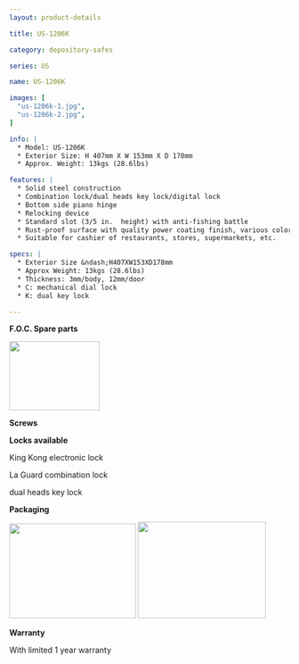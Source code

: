 ```yaml
---
layout: product-details

title: US-1206K

category: depository-safes

series: US

name: US-1206K

images: [
  "us-1206k-1.jpg",
  "us-1206k-2.jpg",
]

info: |
  * Model: US-1206K
  * Exterior Size: H 407mm X W 153mm X D 178mm
  * Approx. Weight: 13kgs (28.6lbs)

features: |
  * Solid steel construction
  * Combination lock/dual heads key lock/digital lock
  * Bottom side piano hinge
  * Relocking device
  * Standard slot (3/5 in.  height) with anti-fishing battle
  * Rust-proof surface with quality power coating finish, various colors available
  * Suitable for cashier of restaurants, stores, supermarkets, etc.

specs: |
  * Exterior Size &ndash;H407XW153XD178mm
  * Approx Weight: 13kgs (28.6lbs)
  * Thickness: 3mm/body, 12mm/door
  * C: mechanical dial lock
  * K: dual key lock

---
```


**F.O.C. Spare parts**

<img alt="" src="{IMAGE_CDN}/us-1206k-3.jpg" style="width: 162px; height: 124px;" />

**Screws**

**Locks available**

King Kong electronic lock

La Guard combination lock

dual heads key lock

**Packaging**

<img alt="" src="{IMAGE_CDN}/us-1206k-4.jpg" style="width: 227px; height: 170px;" />

<img alt="" src="{IMAGE_CDN}/us-1206k-5.jpg" style="width: 230px; height: 173px;" />

**Warranty**

With limited 1 year warranty
